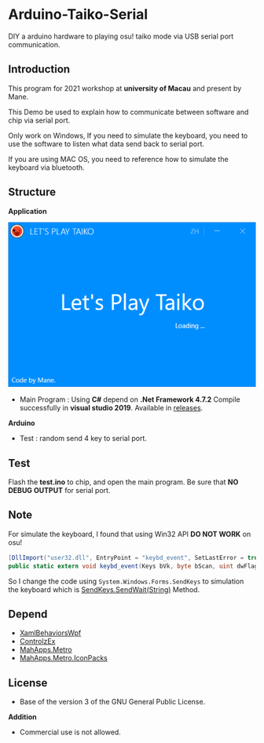 # Arduino-Taiko-Serial
DIY a arduino hardware to playing osu! taiko mode via USB serial port communication.

## Introduction

This program for 2021 workshop at **university of Macau** and present by Mane.

This Demo be used to explain how to communicate between software and chip via serial port.

Only work on Windows, If you need to simulate the keyboard, you need to use the software to listen what data send back to serial port.

If you are using MAC OS, you need to reference how to simulate the keyboard via bluetooth.

## Structure

**Application**

![Main UI](README.assets/1.png)

- Main Program : Using **C#** depend on **.Net Framework 4.7.2** Compile successfully in **visual studio 2019**. Available in [releases](https://github.com/Mane-Network-Team/Arduino-Taiko-Serial/releases).

**Arduino**

- Test : random send 4 key to serial port.

## Test

Flash the **test.ino** to chip, and open the main program. Be sure that **NO DEBUG OUTPUT** for serial port.

## Note

For simulate the keyboard, I found that using Win32 API **DO NOT WORK** on osu!

```C#
[DllImport("user32.dll", EntryPoint = "keybd_event", SetLastError = true)]
public static extern void keybd_event(Keys bVk, byte bScan, uint dwFlags, uint dwExtraInfo);
```

So I change the code using `System.Windows.Forms.SendKeys` to simulation the keyboard which is [SendKeys.SendWait(String)](https://docs.microsoft.com/en-us/dotnet/api/system.windows.forms.sendkeys.sendwait?view=netframework-4.7.2) Method. 

## Depend

- [XamlBehaviorsWpf](https://github.com/microsoft/XamlBehaviorsWpf)
- [ControlzEx](https://github.com/ControlzEx/ControlzEx)
- [MahApps.Metro](https://github.com/MahApps/MahApps.Metro)
- [MahApps.Metro.IconPacks](https://github.com/MahApps/MahApps.Metro.IconPacks)

## License

- Base of the version 3 of the GNU General Public License.

**Addition**

- Commercial use is not allowed.